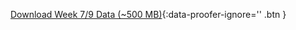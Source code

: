 [<i class="fa fa-download" aria-hidden="true"></i> Download Week 7/9 Data (~500 MB)](https://ndownloader.figshare.com/files/7677208){:data-proofer-ignore='' .btn }
